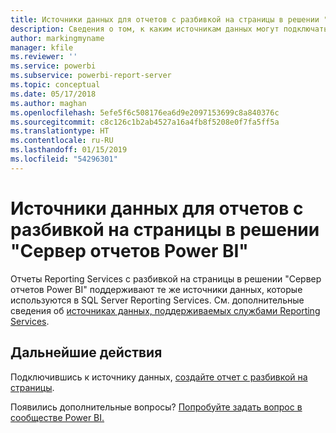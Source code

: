 ```yaml
---
title: Источники данных для отчетов с разбивкой на страницы в решении "Сервер отчетов Power BI"
description: Сведения о том, к каким источникам данных могут подключаться отчеты с разбивкой на страницы (RDL) в решении "Сервер отчетов Power BI".
author: markingmyname
manager: kfile
ms.reviewer: ''
ms.service: powerbi
ms.subservice: powerbi-report-server
ms.topic: conceptual
ms.date: 05/17/2018
ms.author: maghan
ms.openlocfilehash: 5efe5f6c508176ea6d9e2097153699c8a840376c
ms.sourcegitcommit: c8c126c1b2ab4527a16a4fb8f5208e0f7fa5ff5a
ms.translationtype: HT
ms.contentlocale: ru-RU
ms.lasthandoff: 01/15/2019
ms.locfileid: "54296301"
---
```

# <a name="paginated-report-data-sources--in-power-bi-report-server"></a>Источники данных для отчетов с разбивкой на страницы в решении "Сервер отчетов Power BI"
Отчеты Reporting Services с разбивкой на страницы в решении "Сервер отчетов Power BI" поддерживают те же источники данных, которые используются в SQL Server Reporting Services. См. дополнительные сведения об [источниках данных, поддерживаемых службами Reporting Services](https://docs.microsoft.com/sql/reporting-services/report-data/data-sources-supported-by-reporting-services-ssrs).

## <a name="next-steps"></a>Дальнейшие действия
Подключившись к источнику данных, [создайте отчет с разбивкой на страницы](quickstart-create-paginated-report.md).  


Появились дополнительные вопросы? [Попробуйте задать вопрос в сообществе Power BI.](https://community.powerbi.com/)

